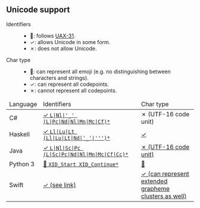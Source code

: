 ## Unicode support

<dl>
<dt>Identifiers</dt>
<dd>
    <ul>
    <li>💯: follows <a href="http://www.unicode.org/reports/tr31/">UAX-31</a>.</li>
    <li>✓: allows Unicode in some form.</li>
    <li>✗: does not allow Unicode.</li>
    </ul>
</dd>
<dt>Char type</dt>
<dd>
    <ul>
    <li>💯: can represent all emoji (e.g. no distinguishing between characters and strings).</li>
    <li>✓: can represent all codepoints.</li>
    <li>✗: cannot represent all codepoints.</li>
    </ul>
</dd>
</dl>

<table>
  <thead>
    <td>Language</td>
    <td>Identifiers</td>
    <td>Char type</td>
  </thead>
<tbody>
<tr>
  <td>C#</td>
  <td><a href="https://msdn.microsoft.com/en-us/library/aa664670(v=vs.71).aspx">✓ <code>L|Nl|'_' (L|Pc|Nd|Nl|Mn|Mc|Cf)*</code></a></td>
  <td>✗ (UTF-16 code unit)</td>
</tr>
<tr>
  <td>Haskell</td>
  <td><a href="https://www.haskell.org/onlinereport/haskell2010/haskellch2.html#x7-180002.4">✓ <code>Ll|Lu|Lt (Ll|Lu|Lt|Nd|'_'|''')*</code></a></td>
  <td><a href="https://www.haskell.org/onlinereport/haskell2010/haskellch2.html#x7-200002.6">✓</a></td>
</tr>
<tr>
  <td>Java</td>
  <td><a href="https://docs.oracle.com/javase/7/docs/api/java/lang/Character.html#isJavaIdentifierStart(int)">✓ <code>L|Nl|Sc|Pc (L|Sc|Pc|Nd|Nl|Mn|Mc|Cf|Cc)*</code></a></td>
  <td><a href="https://docs.oracle.com/javase/7/docs/api/java/lang/Character.html">✗ (UTF-16 code unit)</a></td>
</tr>
<tr>
  <td>Python 3</td>
  <td><a href="https://docs.python.org/3/reference/lexical_analysis.html#identifiers">💯 <code>XID_Start XID_Continue*</code></a></td>
  <td><a href="https://docs.python.org/3/reference/lexical_analysis.html#string-and-bytes-literals">💯</a></td>
</tr>
<tr>
  <td>Swift</td>
  <td><a href="https://developer.apple.com/library/content/documentation/Swift/Conceptual/Swift_Programming_Language/LexicalStructure.html#//apple_ref/doc/uid/TP40014097-CH30-ID410">✓ (see link)</a></td>
  <td><a href="https://developer.apple.com/library/content/documentation/Swift/Conceptual/Swift_Programming_Language/StringsAndCharacters.html">✓ (can represent extended grapheme clusters as well)</a></td>
</tr>
</tbody>
</table>